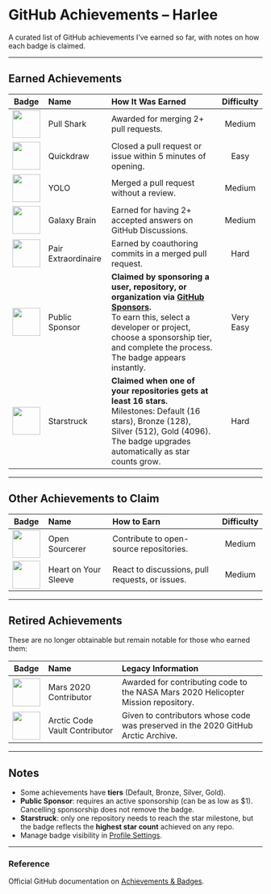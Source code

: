 # GitHub Achievements – Harlee

A curated list of GitHub achievements I’ve earned so far, with notes on how each badge is claimed.

---

## Earned Achievements

| Badge | Name | How It Was Earned | Difficulty |
| :-: | :- | :- | :-: |
| <img src="https://github.githubassets.com/images/modules/profile/achievements/pull-shark-default.png" width="55"> | Pull Shark | Awarded for merging 2+ pull requests. | Medium |
| <img src="https://github.githubassets.com/images/modules/profile/achievements/quickdraw-default.png" width="55"> | Quickdraw | Closed a pull request or issue within 5 minutes of opening. | Easy |
| <img src="https://github.githubassets.com/images/modules/profile/achievements/yolo-default.png" width="55"> | YOLO | Merged a pull request without a review. | Medium |
| <img src="https://github.githubassets.com/images/modules/profile/achievements/galaxy-brain-default.png" width="55"> | Galaxy Brain | Earned for having 2+ accepted answers on GitHub Discussions. | Medium |
| <img src="https://github.githubassets.com/images/modules/profile/achievements/pair-extraordinaire-default.png" width="55"> | Pair Extraordinaire | Earned by coauthoring commits in a merged pull request. | Hard |
| <img src="https://github.githubassets.com/images/modules/profile/achievements/public-sponsor-default.png" width="55"> | Public Sponsor | **Claimed by sponsoring a user, repository, or organization via [GitHub Sponsors](https://github.com/sponsors).** <br>To earn this, select a developer or project, choose a sponsorship tier, and complete the process. The badge appears instantly. | Very Easy |
| <img src="https://github.githubassets.com/images/modules/profile/achievements/starstruck-default.png" width="55"> | Starstruck | **Claimed when one of your repositories gets at least 16 stars.** <br>Milestones: Default (16 stars), Bronze (128), Silver (512), Gold (4096). The badge upgrades automatically as star counts grow. | Hard |

---

## Other Achievements to Claim

| Badge | Name | How to Earn | Difficulty |
| :-: | :- | :- | :-: |
| <img src="https://github.githubassets.com/images/modules/profile/achievements/open-sourcerer-default.png" width="55"> | Open Sourcerer | Contribute to open-source repositories. | Medium |
| <img src="https://github.githubassets.com/images/modules/profile/achievements/heart-on-your-sleeve-default.png" width="55"> | Heart on Your Sleeve | React to discussions, pull requests, or issues. | Medium |

---

## Retired Achievements

These are no longer obtainable but remain notable for those who earned them:

| Badge | Name | Legacy Information |
| :-: | :- | :- |
| <img src="https://github.githubassets.com/images/modules/profile/achievements/mars-2020-contributor-default.png" width="55"> | Mars 2020 Contributor | Awarded for contributing code to the NASA Mars 2020 Helicopter Mission repository. |
| <img src="https://github.githubassets.com/images/modules/profile/achievements/arctic-code-vault-contributor-default.png" width="55"> | Arctic Code Vault Contributor | Given to contributors whose code was preserved in the 2020 GitHub Arctic Archive. |

---

## Notes

- Some achievements have **tiers** (Default, Bronze, Silver, Gold).  
- **Public Sponsor**: requires an active sponsorship (can be as low as $1). Cancelling sponsorship does not remove the badge.  
- **Starstruck**: only one repository needs to reach the star milestone, but the badge reflects the **highest star count** achieved on any repo.  
- Manage badge visibility in [Profile Settings](https://github.com/settings).  

---

### Reference  
Official GitHub documentation on [Achievements & Badges](https://docs.github.com/en/account-and-profile/setting-up-and-managing-your-github-profile/customizing-your-profile/personalizing-your-profile#displaying-badges-on-your-profile).
